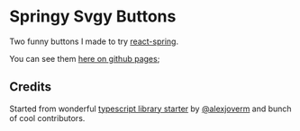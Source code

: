 # Springy Svgy Buttons

Two funny buttons I made to try [react-spring](https://github.com/drcmda/react-spring).

You can see them [here on github pages](https://hasparus.github.io/springy-svgy-buttons/);

## Credits

Started from wonderful [typescript library starter](https://github.com/alexjoverm/typescript-library-starter.git) by [@alexjoverm](https://twitter.com/alexjoverm) and bunch of cool contributors.
